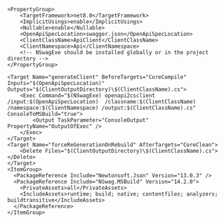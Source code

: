 <Project Sdk="Microsoft.NET.Sdk">

	<PropertyGroup>
		<TargetFramework>net8.0</TargetFramework>
		<ImplicitUsings>enable</ImplicitUsings>
		<Nullable>enable</Nullable>
		<OpenApiSpecLocation>swagger.json</OpenApiSpecLocation>
		<ClientClassName>ApiClient</ClientClassName>
		<ClientNamespace>Api</ClientNamespace>		
		<!-- NSwagExe should be installed globally or in the project directory -->
	</PropertyGroup>

	<Target Name="generateClient" BeforeTargets="CoreCompile" Inputs="$(OpenApiSpecLocation)" Outputs="$(ClientOutputDirectory)\$(ClientClassName).cs">
		<Exec Command="$(NSwagExe) openapi2csclient /input:$(OpenApiSpecLocation)  /classname:$(ClientClassName) /namespace:$(ClientNamespace) /output:$(ClientClassName).cs" ConsoleToMSBuild="true">
			<Output TaskParameter="ConsoleOutput" PropertyName="OutputOfExec" />
		</Exec>
	</Target>
	<Target Name="forceReGenerationOnRebuild" AfterTargets="CoreClean">
		<Delete Files="$(ClientOutputDirectory)\$(ClientClassName).cs"></Delete>
	</Target>
	<ItemGroup>
	  <PackageReference Include="Newtonsoft.Json" Version="13.0.3" />
	  <PackageReference Include="NSwag.MSBuild" Version="14.2.0">
	    <PrivateAssets>all</PrivateAssets>
	    <IncludeAssets>runtime; build; native; contentfiles; analyzers; buildtransitive</IncludeAssets>
	  </PackageReference>
	</ItemGroup>

</Project>
